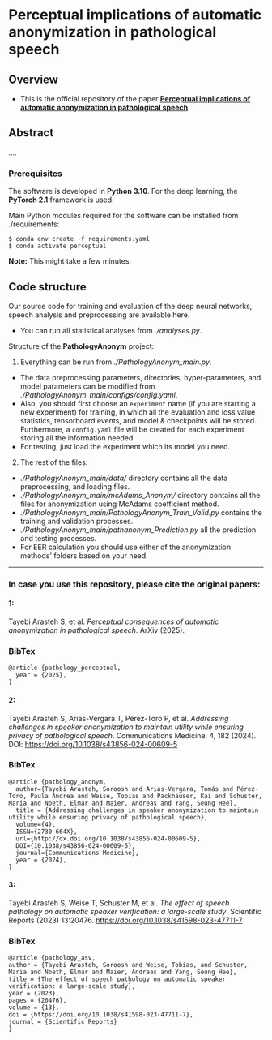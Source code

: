 # Perceptual implications of automatic anonymization in pathological speech



Overview
------

* This is the official repository of the paper [**Perceptual implications of automatic anonymization in pathological speech**](TODO).

Abstract
------
....

### Prerequisites

The software is developed in **Python 3.10**. For the deep learning, the **PyTorch 2.1** framework is used.



Main Python modules required for the software can be installed from ./requirements:

```
$ conda env create -f requirements.yaml
$ conda activate perceptual
```

**Note:** This might take a few minutes.


Code structure
---

Our source code for training and evaluation of the deep neural networks, speech analysis and preprocessing are available here.

* You can run all statistical analyses from *./analyses.py*.


Structure of the **PathologyAnonym** project:

1. Everything can be run from *./PathologyAnonym_main.py*. 
* The data preprocessing parameters, directories, hyper-parameters, and model parameters can be modified from *./PathologyAnonym_main/configs/config.yaml*.
* Also, you should first choose an `experiment` name (if you are starting a new experiment) for training, in which all the evaluation and loss value statistics, tensorboard events, and model & checkpoints will be stored. Furthermore, a `config.yaml` file will be created for each experiment storing all the information needed.
* For testing, just load the experiment which its model you need.

2. The rest of the files:
* *./PathologyAnonym_main/data/* directory contains all the data preprocessing, and loading files.
* *./PathologyAnonym_main/mcAdams_Anonym/* directory contains all the files for anonymization using McAdams coefficient method.
* *./PathologyAnonym_main/PathologyAnonym_Train_Valid.py* contains the training and validation processes.
* *./PathologyAnonym_main/pathanonym_Prediction.py* all the prediction and testing processes.
* For EER calculation you should use either of the anonymization methods' folders based on your need.



------
### In case you use this repository, please cite the original papers:

#### 1:

Tayebi Arasteh S, et al. *Perceptual consequences of automatic anonymization in pathological speech*. ArXiv (2025).


### BibTex

    @article {pathology_perceptual,
      year = {2025},
    }


#### 2:

Tayebi Arasteh S, Arias-Vergara T, Pérez-Toro P, et al. *Addressing challenges in speaker anonymization to maintain utility while ensuring privacy of pathological speech*. Communications Medicine, 4, 182 (2024). DOI: https://doi.org/10.1038/s43856-024-00609-5


### BibTex

    @article {pathology_anonym,
      author={Tayebi Arasteh, Soroosh and Arias-Vergara, Tomás and Pérez-Toro, Paula Andrea and Weise, Tobias and Packhäuser, Kai and Schuster, Maria and Noeth, Elmar and Maier, Andreas and Yang, Seung Hee},
      title = {Addressing challenges in speaker anonymization to maintain utility while ensuring privacy of pathological speech},
      volume={4},
      ISSN={2730-664X},
      url={http://dx.doi.org/10.1038/s43856-024-00609-5},
      DOI={10.1038/s43856-024-00609-5},
      journal={Communications Medicine},
      year = {2024},
    }


#### 3:

Tayebi Arasteh S, Weise T, Schuster M, et al. *The effect of speech pathology on automatic speaker verification: a large-scale study*. Scientific Reports (2023) 13:20476. https://doi.org/10.1038/s41598-023-47711-7



### BibTex

    @article {pathology_asv,
    author = {Tayebi Arasteh, Soroosh and Weise, Tobias, and Schuster, Maria and Noeth, Elmar and Maier, Andreas and Yang, Seung Hee},
    title = {The effect of speech pathology on automatic speaker verification: a large-scale study},
    year = {2023},
    pages = {20476},
    volume = {13},
    doi = {https://doi.org/10.1038/s41598-023-47711-7},
    journal = {Scientific Reports}
    }
